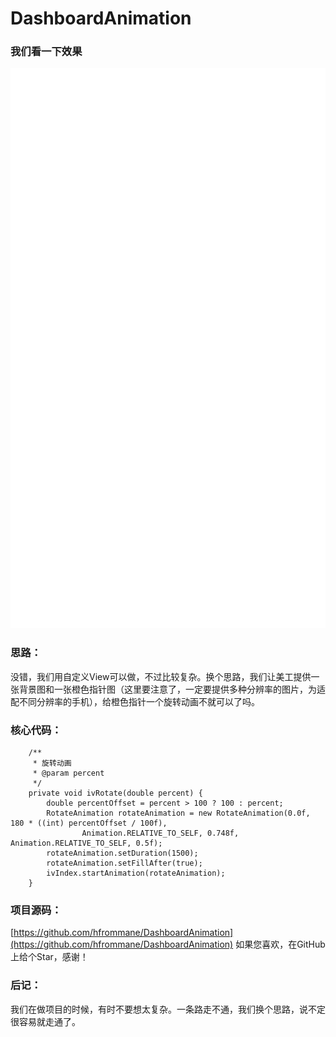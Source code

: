 # DashboardAnimation

### 我们看一下效果
![效果图](https://raw.githubusercontent.com/hfrommane/DashboardAnimation/master/images/%E6%95%88%E6%9E%9C%E5%9B%BE.gif)

### 思路：
没错，我们用自定义View可以做，不过比较复杂。换个思路，我们让美工提供一张背景图和一张橙色指针图（这里要注意了，一定要提供多种分辨率的图片，为适配不同分辨率的手机），给橙色指针一个旋转动画不就可以了吗。

### 核心代码：
```
    /**
     * 旋转动画
     * @param percent
     */
    private void ivRotate(double percent) {
        double percentOffset = percent > 100 ? 100 : percent;
        RotateAnimation rotateAnimation = new RotateAnimation(0.0f, 180 * ((int) percentOffset / 100f),
                Animation.RELATIVE_TO_SELF, 0.748f, Animation.RELATIVE_TO_SELF, 0.5f);
        rotateAnimation.setDuration(1500);
        rotateAnimation.setFillAfter(true);
        ivIndex.startAnimation(rotateAnimation);
    }
```

### 项目源码：
[https://github.com/hfrommane/DashboardAnimation](https://github.com/hfrommane/DashboardAnimation)
如果您喜欢，在GitHub上给个Star，感谢！

### 后记：
我们在做项目的时候，有时不要想太复杂。一条路走不通，我们换个思路，说不定很容易就走通了。

